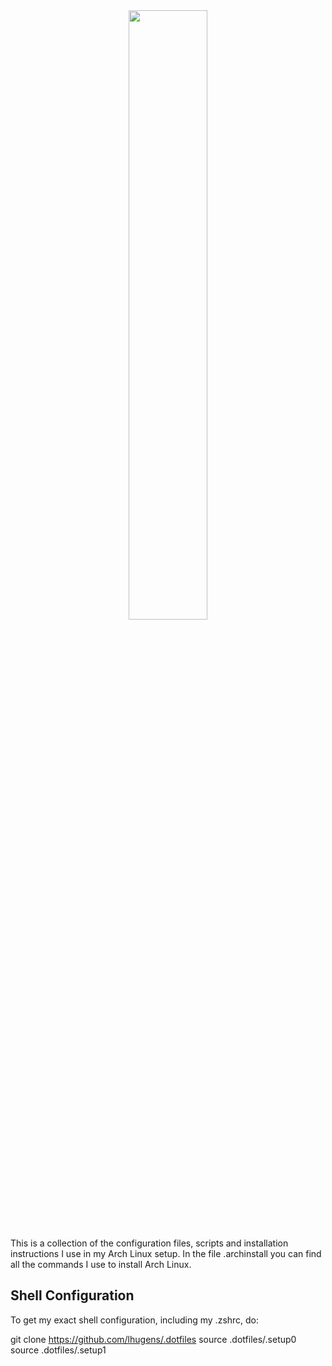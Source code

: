 <div align="center">
   <img src="https://upload.wikimedia.org/wikipedia/commons/thumb/7/74/Arch_Linux_logo.svg/1024px-Arch_Linux_logo.svg.png" width="50%" height="50%" />
</div>

This is a collection of the configuration files, scripts and installation instructions I use in my Arch Linux setup.
In the file .archinstall you can find all the commands I use to install Arch Linux.

Shell Configuration
--------------------

To get my exact shell configuration, including my .zshrc, do:

git clone https://github.com/lhugens/.dotfiles
source .dotfiles/.setup0
source .dotfiles/.setup1
